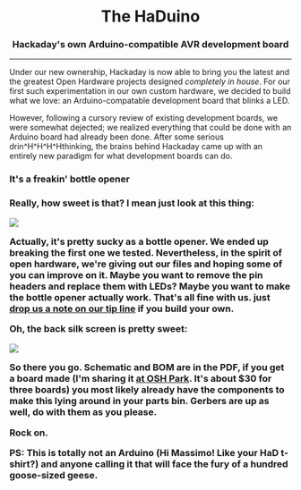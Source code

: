 <center><H1>The HaDuino</H1>
<H3>Hackaday's own Arduino-compatible AVR development board</H3></center>
<hr>

Under our new ownership, Hackaday is now able to bring you the latest and the greatest Open Hardware projects 
designed <i>completely in house</i>. For our first such experimentation in our own custom hardware, we decided
to build what we love: an Arduino-compatable development board that blinks a LED.<p>

However, following a cursory review of existing development boards, we were somewhat dejected; we realized everything
that could be done with an Arduino board had already been done. After some serious drin^H^H^H^Hthinking, the brains
behind Hackaday came up with an entirely new paradigm for what development boards can do.<p>

<H3>It's a freakin' bottle opener<H3><p>

Really, how sweet is that? I mean just look at this thing:

<img src="https://raw.github.com/Hack-a-Day/HaDuino/master/BoardTop.png">

Actually, it's pretty sucky as a bottle opener. We ended up breaking the first one we tested. Nevertheless, in the
spirit of open hardware, we're giving out our files and hoping some of you can improve on it. Maybe you want to
remove the pin headers and replace them with LEDs? Maybe you want to make the bottle opener actually work. That's all
fine with us. just <a href="http://hackaday.com/contact-hack-a-day/">drop us a note on our tip line</a> if you build
your own.

Oh, the back silk screen is pretty sweet:

<img src="https://raw.github.com/Hack-a-Day/HaDuino/master/Silk.png">

So there you go. Schematic and BOM are in the PDF, if you get a board made (I'm sharing it 
<a href="http://oshpark.com/shared_projects/lNlBlB2y">at OSH Park</a>. It's about $30 for three boards) you most likely
already have the components to make this lying around in your parts bin. Gerbers are up as well, do with them as
you please.

Rock on.

PS: This is totally not an Arduino (Hi Massimo! Like your HaD t-shirt?) and anyone calling it that will face the fury
of a hundred goose-sized geese.
